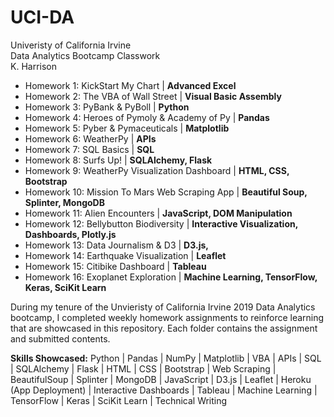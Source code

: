 # UCI-DA
Univeristy of California Irvine <br>
Data Analytics Bootcamp Classwork <br>
K. Harrison


- Homework 1: KickStart My Chart | **Advanced Excel**
- Homework 2: The VBA of Wall Street | **Visual Basic Assembly**
- Homework 3: PyBank & PyBoll | **Python**
- Homework 4: Heroes of Pymoly & Academy of Py | **Pandas**
- Homework 5: Pyber & Pymaceuticals | **Matplotlib**
- Homework 6: WeatherPy | **APIs**
- Homework 7: SQL Basics | **SQL**
- Homework 8: Surfs Up! | **SQLAlchemy, Flask**
- Homework 9: WeatherPy Visualization Dashboard | **HTML, CSS, Bootstrap**
- Homework 10: Mission To Mars Web Scraping App | **Beautiful Soup, Splinter, MongoDB**
- Homework 11: Alien Encounters | **JavaScript, DOM Manipulation**
- Homework 12: Bellybutton Biodiversity | **Interactive Visualization, Dashboards, Plotly.js**
- Homework 13: Data Journalism & D3 | **D3.js,**
- Homework 14: Earthquake Visualization | **Leaflet**
- Homework 15: Citibike Dashboard | **Tableau**
- Homework 16: Exoplanet Exploration | **Machine Learning, TensorFlow, Keras, SciKit Learn**

During my tenure of the Unvieristy of California Irvine 2019 Data Analytics bootcamp, I completed weekly homework assignments to reinforce learning that are showcased in this repository. Each folder contains the assignment and submitted contents.

**Skills Showcased:**  Python | Pandas | NumPy | Matplotlib | VBA | APIs | SQL | SQLAlchemy | Flask | HTML | CSS | Bootstrap | Web Scraping | BeautifulSoup | Splinter | MongoDB | JavaScript | D3.js | Leaflet | Heroku (App Deployment) | Interactive Dashboards | Tableau | Machine Learning | TensorFlow | Keras | SciKit Learn | Technical Writing
